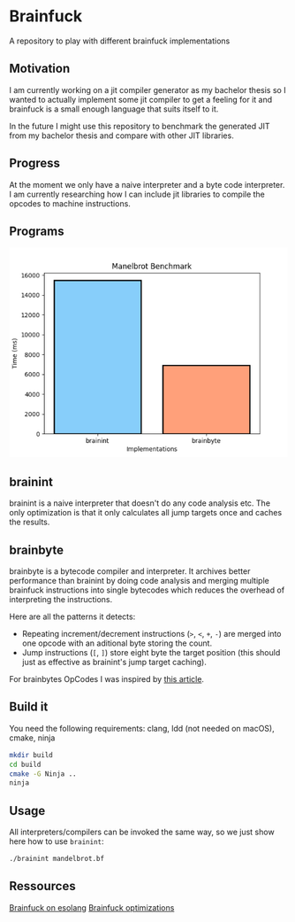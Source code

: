 # Brainfuck

A repository to play with different brainfuck implementations

## Motivation 

I am currently working on a jit compiler generator as my bachelor thesis so I
wanted to actually implement some jit compiler to get a feeling for it and 
brainfuck is a small enough language that suits itself to it.

In the future I might use this repository to benchmark the generated JIT from
my bachelor thesis and compare with other JIT libraries.

## Progress

At the moment we only have a naive interpreter and a byte code interpreter. I 
am currently researching how I can include jit libraries to compile the opcodes
to machine instructions.

## Programs

![plot](plot.png)

## brainint

brainint is a naive interpreter that doesn't do any code analysis etc. The only 
optimization is that it only calculates all jump targets once and caches the 
results.

## brainbyte

brainbyte is a bytecode compiler and interpreter. It archives better performance
than brainint by doing code analysis and merging multiple brainfuck instructions
into single bytecodes which reduces the overhead of interpreting the 
instructions.

Here are all the patterns it detects:
- Repeating increment/decrement instructions (`>`, `<`, `+`, `-`) are merged 
  into one opcode with an aditional byte storing the count.
- Jump instructions (`[`, `]`) store eight byte the target position (this should 
  just as effective as brainint's jump target caching).

For brainbytes OpCodes I was inspired by [this article](http://calmerthanyouare.org/2015/01/07/optimizing-brainfuck.html).

<!-- Ideas for further programs: brainbyte (a bytecode interpreter with code 
analysis), brainllvm (a jit compiler with llvm backend), brainunijit 
(a template based jit with unijit) -->

## Build it

You need the following requirements:
clang, ldd (not needed on macOS), cmake, ninja

```bash
mkdir build
cd build
cmake -G Ninja ..
ninja
```

## Usage

All interpreters/compilers can be invoked the same way, so we just show here how
to use `brainint`:

```bash
./brainint mandelbrot.bf
```

## Ressources

[Brainfuck on esolang](https://esolangs.org/wiki/Brainfuck)
[Brainfuck optimizations](http://calmerthanyouare.org/2015/01/07/optimizing-brainfuck.html)